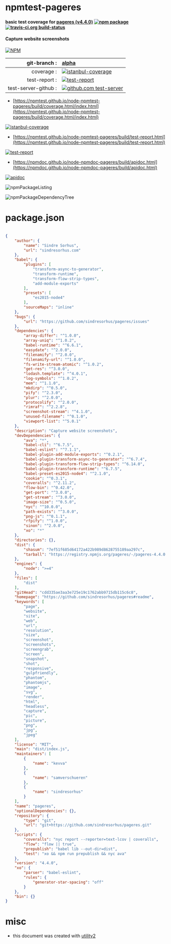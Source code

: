 # npmtest-pageres

#### basic test coverage for  [pageres (v4.4.0)](https://github.com/sindresorhus/pageres#readme)  [![npm package](https://img.shields.io/npm/v/npmtest-pageres.svg?style=flat-square)](https://www.npmjs.org/package/npmtest-pageres) [![travis-ci.org build-status](https://api.travis-ci.org/npmtest/node-npmtest-pageres.svg)](https://travis-ci.org/npmtest/node-npmtest-pageres)

#### Capture website screenshots

[![NPM](https://nodei.co/npm/pageres.png?downloads=true&downloadRank=true&stars=true)](https://www.npmjs.com/package/pageres)

| git-branch : | [alpha](https://github.com/npmtest/node-npmtest-pageres/tree/alpha)|
|--:|:--|
| coverage : | [![istanbul-coverage](https://npmtest.github.io/node-npmtest-pageres/build/coverage.badge.svg)](https://npmtest.github.io/node-npmtest-pageres/build/coverage.html/index.html)|
| test-report : | [![test-report](https://npmtest.github.io/node-npmtest-pageres/build/test-report.badge.svg)](https://npmtest.github.io/node-npmtest-pageres/build/test-report.html)|
| test-server-github : | [![github.com test-server](https://npmtest.github.io/node-npmtest-pageres/GitHub-Mark-32px.png)](https://npmtest.github.io/node-npmtest-pageres/build/app/index.html) | | build-artifacts : | [![build-artifacts](https://npmtest.github.io/node-npmtest-pageres/glyphicons_144_folder_open.png)](https://github.com/npmtest/node-npmtest-pageres/tree/gh-pages/build)|

- [https://npmtest.github.io/node-npmtest-pageres/build/coverage.html/index.html](https://npmtest.github.io/node-npmtest-pageres/build/coverage.html/index.html)

[![istanbul-coverage](https://npmtest.github.io/node-npmtest-pageres/build/screenCapture.buildCi.browser.%252Ftmp%252Fbuild%252Fcoverage.lib.html.png)](https://npmtest.github.io/node-npmtest-pageres/build/coverage.html/index.html)

- [https://npmtest.github.io/node-npmtest-pageres/build/test-report.html](https://npmtest.github.io/node-npmtest-pageres/build/test-report.html)

[![test-report](https://npmtest.github.io/node-npmtest-pageres/build/screenCapture.buildCi.browser.%252Ftmp%252Fbuild%252Ftest-report.html.png)](https://npmtest.github.io/node-npmtest-pageres/build/test-report.html)

- [https://npmdoc.github.io/node-npmdoc-pageres/build/apidoc.html](https://npmdoc.github.io/node-npmdoc-pageres/build/apidoc.html)

[![apidoc](https://npmdoc.github.io/node-npmdoc-pageres/build/screenCapture.buildCi.browser.%252Ftmp%252Fbuild%252Fapidoc.html.png)](https://npmdoc.github.io/node-npmdoc-pageres/build/apidoc.html)

![npmPackageListing](https://npmtest.github.io/node-npmtest-pageres/build/screenCapture.npmPackageListing.svg)

![npmPackageDependencyTree](https://npmtest.github.io/node-npmtest-pageres/build/screenCapture.npmPackageDependencyTree.svg)



# package.json

```json

{
    "author": {
        "name": "Sindre Sorhus",
        "url": "sindresorhus.com"
    },
    "babel": {
        "plugins": [
            "transform-async-to-generator",
            "transform-runtime",
            "transform-flow-strip-types",
            "add-module-exports"
        ],
        "presets": [
            "es2015-node4"
        ],
        "sourceMaps": "inline"
    },
    "bugs": {
        "url": "https://github.com/sindresorhus/pageres/issues"
    },
    "dependencies": {
        "array-differ": "^1.0.0",
        "array-uniq": "^1.0.2",
        "babel-runtime": "^6.6.1",
        "easydate": "^2.0.0",
        "filenamify": "^2.0.0",
        "filenamify-url": "^1.0.0",
        "fs-write-stream-atomic": "^1.0.2",
        "get-res": "^3.0.0",
        "lodash.template": "^4.0.1",
        "log-symbols": "^1.0.2",
        "mem": "^1.1.0",
        "mkdirp": "^0.5.0",
        "pify": "^2.3.0",
        "plur": "^2.0.0",
        "protocolify": "^2.0.0",
        "rimraf": "^2.2.8",
        "screenshot-stream": "^4.1.0",
        "unused-filename": "^0.1.0",
        "viewport-list": "^5.0.1"
    },
    "description": "Capture website screenshots",
    "devDependencies": {
        "ava": "*",
        "babel-cli": "^6.7.5",
        "babel-eslint": "^7.1.1",
        "babel-plugin-add-module-exports": "^0.2.1",
        "babel-plugin-transform-async-to-generator": "^6.7.4",
        "babel-plugin-transform-flow-strip-types": "^6.14.0",
        "babel-plugin-transform-runtime": "^6.7.5",
        "babel-preset-es2015-node4": "^2.1.0",
        "cookie": "^0.3.1",
        "coveralls": "^2.11.2",
        "flow-bin": "^0.42.0",
        "get-port": "^3.0.0",
        "get-stream": "^3.0.0",
        "image-size": "^0.5.0",
        "nyc": "^10.0.0",
        "path-exists": "^3.0.0",
        "png-js": "^0.1.1",
        "rfpify": "^1.0.0",
        "sinon": "^2.0.0",
        "xo": "*"
    },
    "directories": {},
    "dist": {
        "shasum": "7ef51f685d64172a422b989d8628755189aa297c",
        "tarball": "https://registry.npmjs.org/pageres/-/pageres-4.4.0.tgz"
    },
    "engines": {
        "node": ">=4"
    },
    "files": [
        "dist"
    ],
    "gitHead": "cdd335ae3aa3e725e19c1762abb9715db115c6c8",
    "homepage": "https://github.com/sindresorhus/pageres#readme",
    "keywords": [
        "page",
        "website",
        "site",
        "web",
        "url",
        "resolution",
        "size",
        "screenshot",
        "screenshots",
        "screengrab",
        "screen",
        "snapshot",
        "shot",
        "responsive",
        "gulpfriendly",
        "phantom",
        "phantomjs",
        "image",
        "svg",
        "render",
        "html",
        "headless",
        "capture",
        "pic",
        "picture",
        "png",
        "jpg",
        "jpeg"
    ],
    "license": "MIT",
    "main": "dist/index.js",
    "maintainers": [
        {
            "name": "kevva"
        },
        {
            "name": "samverschueren"
        },
        {
            "name": "sindresorhus"
        }
    ],
    "name": "pageres",
    "optionalDependencies": {},
    "repository": {
        "type": "git",
        "url": "git+https://github.com/sindresorhus/pageres.git"
    },
    "scripts": {
        "coveralls": "nyc report --reporter=text-lcov | coveralls",
        "flow": "flow || true",
        "prepublish": "babel lib --out-dir=dist",
        "test": "xo && npm run prepublish && nyc ava"
    },
    "version": "4.4.0",
    "xo": {
        "parser": "babel-eslint",
        "rules": {
            "generator-star-spacing": "off"
        }
    },
    "bin": {}
}
```



# misc
- this document was created with [utility2](https://github.com/kaizhu256/node-utility2)
